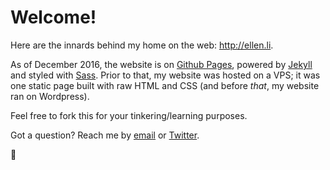 # Welcome!

Here are the innards behind my home on the web: http://ellen.li.

As of December 2016, the website is on [Github Pages](https://pages.github.com/), powered by [Jekyll](https://jekyllrb.com/) and styled with [Sass](http://sass-lang.com/). Prior to that, my website was hosted on a VPS; it was one static page built with raw HTML and CSS (and before _that_, my website ran on Wordpress).

Feel free to fork this for your tinkering/learning purposes.

Got a question? Reach me by [email](mailto:me@ellen.li) or [Twitter](http://twitter.com/ellenxli).

:wave:
